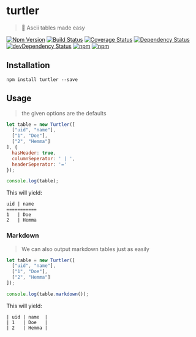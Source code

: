 # turtler

> 🐢 Ascii tables made easy

[![Npm Version](https://img.shields.io/npm/v/turtler.svg)](https://www.npmjs.com/package/turtler)
[![Build Status](https://travis-ci.org/gabrielcsapo/turtler.svg?branch=master)](https://travis-ci.org/gabrielcsapo/turtler)
[![Coverage Status](https://lcov-server.gabrielcsapo.com/badge/github%2Ecom/gabrielcsapo/turtler.svg)](https://lcov-server.gabrielcsapo.com/coverage/github%2Ecom/gabrielcsapo/turtler)
[![Dependency Status](https://starbuck.gabrielcsapo.com/badge/github/gabrielcsapo/turtler/status.svg)](https://starbuck.gabrielcsapo.com/github/gabrielcsapo/turtler)
[![devDependency Status](https://starbuck.gabrielcsapo.com/badge/github/gabrielcsapo/turtler/dev-status.svg)](https://starbuck.gabrielcsapo.com/github/gabrielcsapo/turtler#info=devDependencies)
[![npm](https://img.shields.io/npm/dt/turtler.svg)]()
[![npm](https://img.shields.io/npm/dm/turtler.svg)]()

## Installation

```
npm install turtler --save
```

## Usage

> the given options are the defaults

```javascript
let table = new Turtler([
  ["uid", "name"],
  ["1", "Doe"],
  ["2", "Hemma"]
], {
  hasHeader: true,
  columnSeperator: ' | ',
  headerSeperator: '='
});

console.log(table);
```

This will yield:

```
uid | name
===========
1   | Doe  
2   | Hemma
```

### Markdown

> We can also output markdown tables just as easily


```javascript
let table = new Turtler([
  ["uid", "name"],
  ["1", "Doe"],
  ["2", "Hemma"]
]);

console.log(table.markdown());
```

This will yield:

```
| uid | name  |
| 1   | Doe   |
| 2   | Hemma |
```
